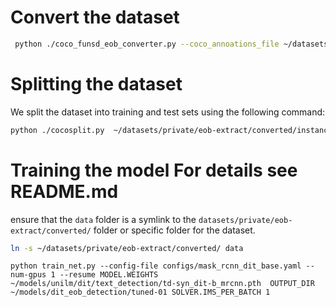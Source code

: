
# Convert the dataset

```bash
 python ./coco_funsd_eob_converter.py --coco_annoations_file ~/datasets/private/eob-extract/task_eob-extraction-train-002-2023_11_03_13_59_23/annotations/instances_default.json --output_file ~datasets/private/eob-extract/task_eob-extraction-train-002-2023_11_03_13_59_23/annotations/converted.json
```


Splitting the dataset
=====================
We split the dataset into training and test sets using the following command:

```bash
python ./cocosplit.py  ~/datasets/private/eob-extract/converted/instances_default.json ~/datasets/private/eob-extract/converted/instances_training.json ~/datasets/private/eob-extract/converted/instances_test.json -s .8
```

Training the model
For details see README.md
=======================

ensure that the `data` folder is a symlink to the `datasets/private/eob-extract/converted/` folder or specific folder for the dataset.

```bash
ln -s ~/datasets/private/eob-extract/converted/ data
```

```
python train_net.py --config-file configs/mask_rcnn_dit_base.yaml --num-gpus 1 --resume MODEL.WEIGHTS ~/models/unilm/dit/text_detection/td-syn_dit-b_mrcnn.pth  OUTPUT_DIR ~/models/dit_eob_detection/tuned-01 SOLVER.IMS_PER_BATCH 1
```